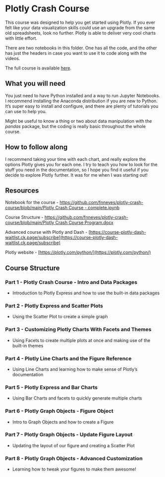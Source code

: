 # Plotly Crash Course

This course was designed to help you get started using Plotly. If you ever felt like your data visualization skills could use an upgrade from the same old spreadsheets, look no further. Plotly is able to deliver very cool charts with little effort.

There are two notebooks in this folder. One has all the code, and the other has just the headers in case you want to use it to code along with the videos.

The full course is available [here](https://course-plotly-dash-waitlist.ck.page/subscribe).


## What you will need

You just need to have Python installed and a way to run Jupyter Notebooks. I recommend installing the Anaconda distribution if you are new to Python. It’s super easy to install and configure, and there are plenty of tutorials you can use to help you.

Might be useful to know a thing or two about data manipulation with the *pandas* package, but the coding is really basic throughout the whole course.

## How to follow along

I recommend taking your time with each chart, and really explore the options Plotly gives you for each one. I try to teach you how to look for the stuff you need in the documentation, so I hope you find it useful if you decide to explore Plotly further. It was for me when I was starting out!


## Resources

Notebook for the course - [https://github.com/fnneves/plotly-crash-course/blob/main/Plotly Crash Course - complete.ipynb](https://github.com/fnneves/plotly-crash-course/blob/main/Plotly%20Crash%20Course%20-%20complete.ipynb)

Course Structure - [https://github.com/fnneves/plotly-crash-course/blob/main/Plotly Crash Course Program.docx](https://github.com/fnneves/plotly-crash-course/blob/main/Plotly%20Crash%20Course%20Program.docx)

Advanced course with Plotly and Dash - [https://course-plotly-dash-waitlist.ck.page/subscribe](https://course-plotly-dash-waitlist.ck.page/subscribe)

Plotly website - [https://plotly.com/python/](https://plotly.com/python/)


## Course Structure

### Part 1 - Plotly Crash Course - Intro and Data Packages

- Introduction to Plotly Express and how to use the built-in data packages

### Part 2 - Plotly Express and Scatter Plots

- Using the Scatter Plot to create a simple graph

### Part 3 - Customizing Plotly Charts With Facets and Themes

- Using Facets to create multiple plots at once and making use of the built-in themes

### Part 4 - Plotly Line Charts and the Figure Reference

- Using Line Charts and learning how to make sense of Plotly’s documentation

### Part 5 - Plotly Express and Bar Charts

- Using Bar Charts and facets to quickly generate multiple charts

### Part 6 - Plotly Graph Objects - Figure Object

- Intro to Graph Objects and how to create a Figure

### Part 7 - Plotly Graph Objects - Update Figure Layout

- Updating the layout of our figure and creating a Scatter Plot

### Part 8 - Plotly Graph Objects - Advanced Customization

- Learning how to tweak your figures to make them awesome!
